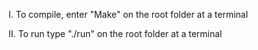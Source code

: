 
  I. To compile, enter "Make" on the root folder at a terminal

 II. To run type "./run" on the root folder at a terminal

